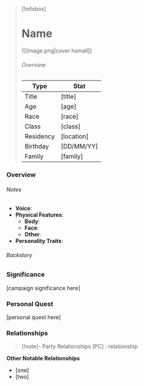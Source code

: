 > [!infobox]
> # Name
> ![[Image.png|cover hsmall]]
> ###### Overview
> | Type | Stat |
> | ---- | ---- |
> | Title | [title] |
> | Age | [age] |
> | Race | [race] |
> | Class | [class] |
> | Residency | [location] |
> | Birthday | [DD/MM/YY] |
> | Family | [family] |

### Overview
###### Notes
- **Voice**: 
- **Physical Features**:
	- **Body**:  
	- **Face**: 
	- **Other**:  
- **Personality Traits**: 

###### Backstory


### Significance
[campaign significance here]

### Personal Quest
[personal quest here]

### Relationships
> [!note]- Party Relationships
> [PC] : relationship

**Other Notable Relationships**
- [one]
- [two]